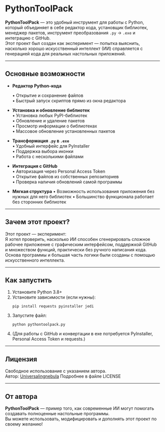 # PythonToolPack

**PythonToolPack** — это удобный инструмент для работы с Python, который объединяет в себе редактор кода, установщик библиотек, менеджер пакетов, инструмент преобразования `.py` → `.exe` и интеграцию с GitHub.  
Этот проект был создан как эксперимент — попытка выяснить, насколько хорошо искусственный интеллект (ИИ) справляется с генерацией кода для реальных настольных приложений.

---

## Основные возможности

- **Редактор Python-кода**   

  • Открытие и сохранение файлов  
  • Быстрый запуск скриптов прямо из окна редактора

- **Установка и обновление библиотек**  
  • Установка любых PyPI-библиотек  
  • Обновление и удаление пакетов  
  • Просмотр информации о библиотеках  
  • Массовое обновление установленных пакетов

- **Трансформация `.py` в `.exe`**  
  • Удобный интерфейс для PyInstaller  
  • Поддержка выбора иконки  
  • Работа с несколькими файлами

- **Интеграция с GitHub**  
  • Авторизация через Personal Access Token  
  • Открытие файлов из собственных репозиториев  
  • Проверка наличия обновлений самой программы

- **Мягкая структура**
  • Возможность использования приложения без нужных для него библиотек
  • Большинство функционала работает без сторонних библиотек

---

## Зачем этот проект?

Этот проект — эксперимент:  
Я хотел проверить, насколько ИИ способен сгенерировать сложное рабочее приложение с графическим интерфейсом, поддержкой GitHub и множеством функций, практически без ручного написания кода.  
Основа программы и большая часть логики были созданы с помощью искусственного интеллекта.

---

## Как запустить

1. Установите Python 3.8+  
2. Установите зависимости (если нужны):  
   ```
   pip install requests pyinstaller jedi
   ```
3. Запустите файл:
   ```
   python pythontoolpack.py
   ```
4. (Для работы с GitHub и конвертации в exe потребуется PyInstaller, Personal Access Token и requests.)

---

## Лицензия

Свободное использование с указанием автора.  
Автор: [Universalingnebula](https://github.com/Universalingnebula)
Подробнее в файле LICENSE

---

## От автора

**PythonToolPack** — пример того, как современные ИИ могут помогать создавать полноценные настольные программы.  
Вы можете использовать, модифицировать и дополнять этот проект по своему желанию!
